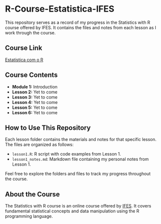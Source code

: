 # R-Course-Estatistica-IFES

This repository serves as a record of my progress in the Statistics with R course offered by IFES. It contains the files and notes from each lesson as I work through the course.

## Course Link

[Estatística com o R](https://mooc.cefor.ifes.edu.br/moodle/enrol/index.php?id=225)

## Course Contents

- **Module 1:** Introduction 
- **Lesson 2:** Yet to come
- **Lesson 3:** Yet to come
- **Lesson 4:** Yet to come
- **Lesson 5:** Yet to come
- **Lesson 6:** Yet to come

## How to Use This Repository

Each lesson folder contains the materials and notes for that specific lesson. The files are organized as follows:

- `lesson1.R`: R script with code examples from Lesson 1.
- `lesson1_notes.md`: Markdown file containing my personal notes from Lesson 1.

Feel free to explore the folders and files to track my progress throughout the course.

## About the Course

The Statistics with R course is an online course offered by [IFES](https://www.ifes.edu.br/). It covers fundamental statistical concepts and data manipulation using the R programming language.


